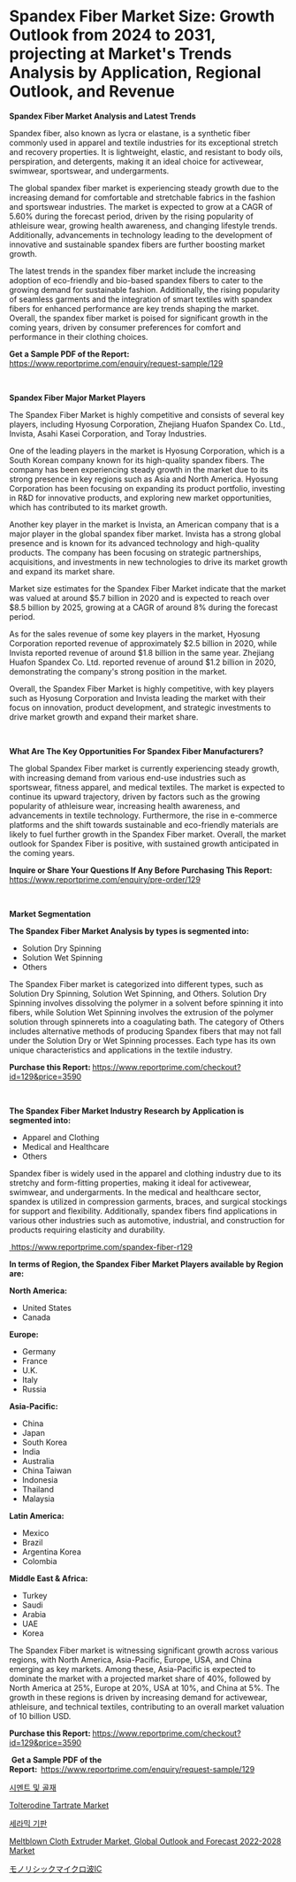 <p><h1>Spandex Fiber Market Size: Growth Outlook from 2024 to 2031, projecting at Market's Trends Analysis by Application, Regional Outlook, and Revenue</h1></p><p><strong>Spandex Fiber Market Analysis and Latest Trends</strong></p>
<p><p>Spandex fiber, also known as lycra or elastane, is a synthetic fiber commonly used in apparel and textile industries for its exceptional stretch and recovery properties. It is lightweight, elastic, and resistant to body oils, perspiration, and detergents, making it an ideal choice for activewear, swimwear, sportswear, and undergarments.</p><p>The global spandex fiber market is experiencing steady growth due to the increasing demand for comfortable and stretchable fabrics in the fashion and sportswear industries. The market is expected to grow at a CAGR of 5.60% during the forecast period, driven by the rising popularity of athleisure wear, growing health awareness, and changing lifestyle trends. Additionally, advancements in technology leading to the development of innovative and sustainable spandex fibers are further boosting market growth.</p><p>The latest trends in the spandex fiber market include the increasing adoption of eco-friendly and bio-based spandex fibers to cater to the growing demand for sustainable fashion. Additionally, the rising popularity of seamless garments and the integration of smart textiles with spandex fibers for enhanced performance are key trends shaping the market. Overall, the spandex fiber market is poised for significant growth in the coming years, driven by consumer preferences for comfort and performance in their clothing choices.</p></p>
<p><strong>Get a Sample PDF of the Report:&nbsp;</strong> <a href="https://www.reportprime.com/enquiry/request-sample/129">https://www.reportprime.com/enquiry/request-sample/129</a></p>
<p>&nbsp;</p>
<p><strong>Spandex Fiber Major Market Players</strong></p>
<p><p>The Spandex Fiber Market is highly competitive and consists of several key players, including Hyosung Corporation, Zhejiang Huafon Spandex Co. Ltd., Invista, Asahi Kasei Corporation, and Toray Industries. </p><p>One of the leading players in the market is Hyosung Corporation, which is a South Korean company known for its high-quality spandex fibers. The company has been experiencing steady growth in the market due to its strong presence in key regions such as Asia and North America. Hyosung Corporation has been focusing on expanding its product portfolio, investing in R&D for innovative products, and exploring new market opportunities, which has contributed to its market growth.</p><p>Another key player in the market is Invista, an American company that is a major player in the global spandex fiber market. Invista has a strong global presence and is known for its advanced technology and high-quality products. The company has been focusing on strategic partnerships, acquisitions, and investments in new technologies to drive its market growth and expand its market share.</p><p>Market size estimates for the Spandex Fiber Market indicate that the market was valued at around $5.7 billion in 2020 and is expected to reach over $8.5 billion by 2025, growing at a CAGR of around 8% during the forecast period.</p><p>As for the sales revenue of some key players in the market, Hyosung Corporation reported revenue of approximately $2.5 billion in 2020, while Invista reported revenue of around $1.8 billion in the same year. Zhejiang Huafon Spandex Co. Ltd. reported revenue of around $1.2 billion in 2020, demonstrating the company's strong position in the market.</p><p>Overall, the Spandex Fiber Market is highly competitive, with key players such as Hyosung Corporation and Invista leading the market with their focus on innovation, product development, and strategic investments to drive market growth and expand their market share.</p></p>
<p>&nbsp;</p>
<p><strong>What Are The Key Opportunities For Spandex Fiber Manufacturers?</strong></p>
<p><p>The global Spandex Fiber market is currently experiencing steady growth, with increasing demand from various end-use industries such as sportswear, fitness apparel, and medical textiles. The market is expected to continue its upward trajectory, driven by factors such as the growing popularity of athleisure wear, increasing health awareness, and advancements in textile technology. Furthermore, the rise in e-commerce platforms and the shift towards sustainable and eco-friendly materials are likely to fuel further growth in the Spandex Fiber market. Overall, the market outlook for Spandex Fiber is positive, with sustained growth anticipated in the coming years.</p></p>
<p><strong>Inquire or Share Your Questions If Any Before Purchasing This Report:</strong> <a href="https://www.reportprime.com/enquiry/pre-order/129">https://www.reportprime.com/enquiry/pre-order/129</a></p>
<p>&nbsp;</p>
<p><strong>Market Segmentation</strong></p>
<p><strong>The Spandex Fiber Market Analysis by types is segmented into:</strong></p>
<p><ul><li>Solution Dry Spinning</li><li>Solution Wet Spinning</li><li>Others</li></ul></p>
<p><p>The Spandex Fiber market is categorized into different types, such as Solution Dry Spinning, Solution Wet Spinning, and Others. Solution Dry Spinning involves dissolving the polymer in a solvent before spinning it into fibers, while Solution Wet Spinning involves the extrusion of the polymer solution through spinnerets into a coagulating bath. The category of Others includes alternative methods of producing Spandex fibers that may not fall under the Solution Dry or Wet Spinning processes. Each type has its own unique characteristics and applications in the textile industry.</p></p>
<p><strong>Purchase this Report:&nbsp;</strong><a href="https://www.reportprime.com/checkout?id=129&price=3590">https://www.reportprime.com/checkout?id=129&price=3590</a></p>
<p>&nbsp;</p>
<p><strong>The Spandex Fiber Market Industry Research by Application is segmented into:</strong></p>
<p><ul><li>Apparel and Clothing</li><li>Medical and Healthcare</li><li>Others</li></ul></p>
<p><p>Spandex fiber is widely used in the apparel and clothing industry due to its stretchy and form-fitting properties, making it ideal for activewear, swimwear, and undergarments. In the medical and healthcare sector, spandex is utilized in compression garments, braces, and surgical stockings for support and flexibility. Additionally, spandex fibers find applications in various other industries such as automotive, industrial, and construction for products requiring elasticity and durability.</p></p>
<p><a href="https://www.reportprime.com/spandex-fiber-r129">&nbsp;https://www.reportprime.com/spandex-fiber-r129</a></p>
<p><strong>In terms of Region, the Spandex Fiber Market Players available by Region are:</strong></p>
<p>
    <p> <strong> North America: </strong>
        <ul>
            <li>United States</li>
            <li>Canada</li>
        </ul>
        </p> 
    <p> <strong> Europe: </strong>
        <ul>
            <li>Germany</li>
            <li>France</li>
            <li>U.K.</li>
            <li>Italy</li>
            <li>Russia</li>
        </ul>
        </p> 
    <p> <strong> Asia-Pacific: </strong>
        <ul>
            <li>China</li>
            <li>Japan</li>
            <li>South Korea</li>
            <li>India</li>
            <li>Australia</li>
            <li>China Taiwan</li>
            <li>Indonesia</li>
            <li>Thailand</li>
            <li>Malaysia</li>
        </ul>
        </p> 
    <p> <strong> Latin America: </strong>
        <ul>
            <li>Mexico</li>
            <li>Brazil</li>
            <li>Argentina Korea</li>
            <li>Colombia</li>
        </ul>
        </p> 
    <p> <strong> Middle East & Africa: </strong>
        <ul>
            <li>Turkey</li>
            <li>Saudi</li>
            <li>Arabia</li>
            <li>UAE</li>
            <li>Korea</li>
        </ul>
    </p>
    </p>
<p><p>The Spandex Fiber market is witnessing significant growth across various regions, with North America, Asia-Pacific, Europe, USA, and China emerging as key markets. Among these, Asia-Pacific is expected to dominate the market with a projected market share of 40%, followed by North America at 25%, Europe at 20%, USA at 10%, and China at 5%. The growth in these regions is driven by increasing demand for activewear, athleisure, and technical textiles, contributing to an overall market valuation of 10 billion USD.</p></p>
<p><strong>Purchase this Report: </strong><a href="https://www.reportprime.com/checkout?id=129&price=3590">https://www.reportprime.com/checkout?id=129&price=3590</a></p>
<p>&nbsp;<strong>Get a Sample PDF of the Report:&nbsp;&nbsp;</strong><a href="https://www.reportprime.com/enquiry/request-sample/129">https://www.reportprime.com/enquiry/request-sample/129</a></p>
<p><strong></strong></p>
<p><p><a href="https://medium.com/@mogontaenal_1539/%EC%8B%9C%EB%A9%98%ED%8A%B8-%EB%B0%8F-%EC%B4%9D%EA%B3%84-%EC%8B%9C%EC%9E%A5-%EC%8B%9C%EC%9E%A5-%EC%84%B8%EB%B6%84%ED%99%94-%EC%A7%80%EC%97%AD%EB%B3%84-%EC%8B%9C%EC%9E%A5-%EB%B0%8F-2031%EB%85%84%EA%B9%8C%EC%A7%80%EC%9D%98-%EC%8B%9C%EC%9E%A5-%EC%98%88%EC%B8%A1-6acd492c0919">시멘트 및 골재</a></p><p><a href="https://www.linkedin.com/pulse/insights-tolterodine-tartrate-market-share-competitive-landscape-ijupc">Tolterodine Tartrate Market</a></p><p><a href="https://medium.com/@omnia.adelmm_52386/%EC%A0%9C%ED%92%88-%EC%9C%A0%ED%98%95-%EC%95%8C%EB%A3%A8%EB%AF%B8%EB%82%98-al2o3-%EA%B8%B0%ED%8C%90-aln-%EA%B8%B0%ED%8C%90-%EC%8B%A4%EB%A6%AC%EC%BD%98-%EC%A7%88%ED%99%94%EB%AC%BC-%EA%B8%B0%ED%8C%90-%EB%B3%84-%EC%84%B8%EB%9D%BC%EB%AF%B9-%EA%B8%B0%ED%8C%90-%EC%8B%9C%EC%9E%A5-%EB%B3%B4%EA%B3%A0%EC%84%9C-%EC%B5%9C%EC%A2%85-%EC%82%AC%EC%9A%A9%EC%B2%98-led-%EC%B9%A9-%EC%A0%80%ED%95%AD-igbt-%EB%AA%A8%EB%93%88-%EA%B4%91%ED%86%B5%EC%8B%A0-%ED%95%AD%EA%B3%B5%EC%9A%B0%EC%A3%BC-ef39ee999e5b">세라믹 기판</a></p><p><a href="https://medium.com/@williambatz78/analyzing-meltblown-cloth-extruder-market-global-outlook-and-forecast-2022-2028-market-dynamics-2d5621eed50a">Meltblown Cloth Extruder Market, Global Outlook and Forecast 2022-2028 Market</a></p><p><a href="https://medium.com/@wilmerwalsh1/%E3%83%A2%E3%83%8E%E3%83%AA%E3%82%B7%E3%83%83%E3%82%AF%E3%83%9E%E3%82%A4%E3%82%AF%E3%83%AD%E6%B3%A2ic%E5%B8%82%E5%A0%B4%E3%82%B7%E3%82%A7%E3%82%A2%E3%81%A8%E5%B8%82%E5%A0%B4%E5%88%86%E6%9E%90-%E6%88%90%E9%95%B7%E3%83%88%E3%83%AC%E3%83%B3%E3%83%89%E3%81%A8%E6%9C%9F%E9%96%93-2024%E5%B9%B4%E3%81%8B%E3%82%892031%E5%B9%B4-%E3%81%AE%E4%BA%88%E6%B8%AC-76eb127b3425">モノリシックマイクロ波IC</a></p></p>